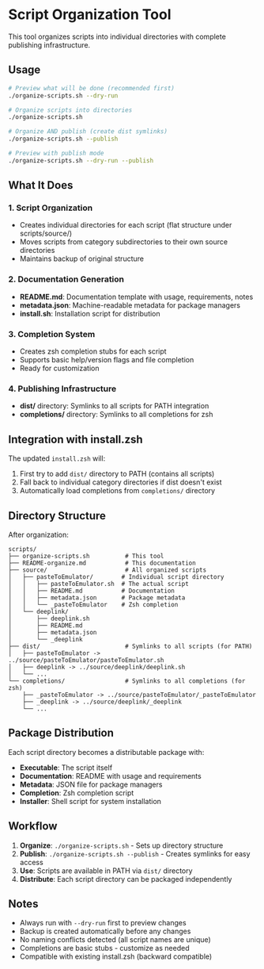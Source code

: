 # Script Organization Tool

This tool organizes scripts into individual directories with complete publishing infrastructure.

## Usage

```bash
# Preview what will be done (recommended first)
./organize-scripts.sh --dry-run

# Organize scripts into directories
./organize-scripts.sh

# Organize AND publish (create dist symlinks)
./organize-scripts.sh --publish

# Preview with publish mode
./organize-scripts.sh --dry-run --publish
```

## What It Does

### 1. Script Organization
- Creates individual directories for each script (flat structure under scripts/source/)
- Moves scripts from category subdirectories to their own source directories
- Maintains backup of original structure

### 2. Documentation Generation
- **README.md**: Documentation template with usage, requirements, notes
- **metadata.json**: Machine-readable metadata for package managers
- **install.sh**: Installation script for distribution

### 3. Completion System
- Creates zsh completion stubs for each script
- Supports basic help/version flags and file completion
- Ready for customization

### 4. Publishing Infrastructure
- **dist/** directory: Symlinks to all scripts for PATH integration
- **completions/** directory: Symlinks to all completions for zsh

## Integration with install.zsh

The updated `install.zsh` will:
1. First try to add `dist/` directory to PATH (contains all scripts)
2. Fall back to individual category directories if dist doesn't exist
3. Automatically load completions from `completions/` directory

## Directory Structure

After organization:
```
scripts/
├── organize-scripts.sh          # This tool
├── README-organize.md           # This documentation
├── source/                      # All organized scripts
│   ├── pasteToEmulator/        # Individual script directory
│   │   ├── pasteToEmulator.sh  # The actual script
│   │   ├── README.md           # Documentation
│   │   ├── metadata.json       # Package metadata
│   │   └── _pasteToEmulator    # Zsh completion
│   └── deeplink/
│       ├── deeplink.sh
│       ├── README.md
│       ├── metadata.json
│       └── _deeplink
├── dist/                        # Symlinks to all scripts (for PATH)
│   ├── pasteToEmulator -> ../source/pasteToEmulator/pasteToEmulator.sh
│   ├── deeplink -> ../source/deeplink/deeplink.sh
│   └── ...
└── completions/                 # Symlinks to all completions (for zsh)
    ├── _pasteToEmulator -> ../source/pasteToEmulator/_pasteToEmulator
    ├── _deeplink -> ../source/deeplink/_deeplink
    └── ...
```

## Package Distribution

Each script directory becomes a distributable package with:
- **Executable**: The script itself
- **Documentation**: README with usage and requirements
- **Metadata**: JSON file for package managers
- **Completion**: Zsh completion script
- **Installer**: Shell script for system installation

## Workflow

1. **Organize**: `./organize-scripts.sh` - Sets up directory structure
2. **Publish**: `./organize-scripts.sh --publish` - Creates symlinks for easy access
3. **Use**: Scripts are available in PATH via `dist/` directory
4. **Distribute**: Each script directory can be packaged independently

## Notes

- Always run with `--dry-run` first to preview changes
- Backup is created automatically before any changes
- No naming conflicts detected (all script names are unique)
- Completions are basic stubs - customize as needed
- Compatible with existing install.zsh (backward compatible)

